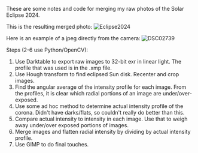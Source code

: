 
These are some notes and code for merging my raw photos of the Solar Eclipse 2024.

This is the resulting merged photo:
![Eclipse2024](https://github.com/stassev/Solar_Eclipse_2024/assets/6117115/2851e296-b187-4353-9b3a-9ec1215fad4c)

Here is an example of a jpeg directly from the camera:
![DSC02739](https://github.com/stassev/Solar_Eclipse_2024/assets/6117115/4c75afa9-ed8c-4351-a854-7d4245976ab8)


Steps (2-6 use Python/OpenCV):
1. Use Darktable to export raw images to 32-bit exr in linear light. The profile that was used is in the .xmp file.
2. Use Hough transform to find eclipsed Sun disk. Recenter and crop images.
3. Find the angular average of the intensity profile for each image. From the profiles, it is clear which radial portions of an image are under/over-exposed.
4. Use some ad hoc method to determine actual intensity profile of the corona. Didn't have darks/flats, so couldn't really do better than this.
5. Compare actual intensity to intensity in each image. Use that to weigh away under/over exposed portions of images.
6. Merge images and flatten radial intensity by dividing by actual intensity profile.
7. Use GIMP to do final touches.
